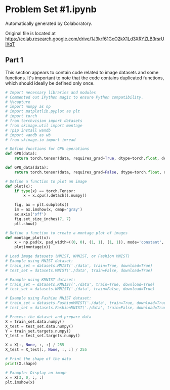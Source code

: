 # Problem Set #1.ipynb

Automatically generated by Colaboratory.

Original file is located at
https://colab.research.google.com/drive/1J3krf61GcO2kX1Ld3XRYZLB3rsrUIXqT

## Part 1

This section appears to contain code related to image datasets and some functions. It's important to note that the code contains duplicated functions, which should ideally be defined only once.

```python
# Import necessary libraries and modules
# Commented out IPython magic to ensure Python compatibility.
# %%capture
# import numpy as np
# import matplotlib.pyplot as plt
# import torch
# from torchvision import datasets
# from skimage.util import montage
# !pip install wandb
# import wandb as wb
# from skimage.io import imread

# Define functions for GPU operations
def GPU(data):
    return torch.tensor(data, requires_grad=True, dtype=torch.float, device=torch.device('cuda'))

def GPU_data(data):
    return torch.tensor(data, requires_grad=False, dtype=torch.float, device=torch.device('cuda'))

# Define a function to plot an image
def plot(x):
    if type(x) == torch.Tensor:
        x = x.cpu().detach().numpy()

    fig, ax = plt.subplots()
    im = ax.imshow(x, cmap='gray')
    ax.axis('off')
    fig.set_size_inches(7, 7)
    plt.show()

# Define a function to create a montage plot of images
def montage_plot(x):
    x = np.pad(x, pad_width=((0, 0), (1, 1), (1, 1)), mode='constant', constant_values=0)
    plot(montage(x))

# Load image datasets (MNIST, KMNIST, or Fashion MNIST)
# Example using MNIST dataset:
# train_set = datasets.MNIST('./data', train=True, download=True)
# test_set = datasets.MNIST('./data', train=False, download=True)

# Example using KMNIST dataset:
# train_set = datasets.KMNIST('./data', train=True, download=True)
# test_set = datasets.KMNIST('./data', train=False, download=True)

# Example using Fashion MNIST dataset:
# train_set = datasets.FashionMNIST('./data', train=True, download=True)
# test_set = datasets.FashionMNIST('./data', train=False, download=True)

# Process the dataset and prepare data
X = train_set.data.numpy()
X_test = test_set.data.numpy()
Y = train_set.targets.numpy()
Y_test = test_set.targets.numpy()

X = X[:, None, :, :] / 255
X_test = X_test[:, None, :, :] / 255

# Print the shape of the data
print(X.shape)

# Example: Display an image
x = X[3, 0, :, :]
plt.imshow(x)
